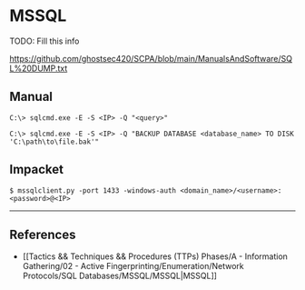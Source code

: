 # MSSQL

TODO: Fill this info

https://github.com/ghostsec420/SCPA/blob/main/ManualsAndSoftware/SQL%20DUMP.txt

## Manual

```
C:\> sqlcmd.exe -E -S <IP> -Q "<query>"

C:\> sqlcmd.exe -E -S <IP> -Q "BACKUP DATABASE <database_name> TO DISK 'C:\path\to\file.bak'"
```

## Impacket

```
$ mssqlclient.py -port 1433 -windows-auth <domain_name>/<username>:<password>@<IP>
```

---
## References

- [[Tactics && Techniques && Procedures (TTPs) Phases/A - Information Gathering/02 - Active Fingerprinting/Enumeration/Network Protocols/SQL Databases/MSSQL/MSSQL|MSSQL]]